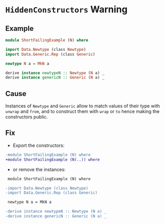 # `HiddenConstructors` Warning

## Example

```purescript
module ShortFailingExample (N) where

import Data.Newtype (class Newtype)
import Data.Generic.Rep (class Generic)

newtype N a = MkN a

derive instance newtypeN :: Newtype (N a) _
derive instance genericN :: Generic (N a) _
```

## Cause

Instances of `Newtype` and `Generic` allow to match values of their type with `unwrap` and `from`, and to construct them with `wrap` or `to` hence making the constructors public.

## Fix

- Export the constructors:

```diff
-module ShortFailingExample (N) where
+module ShortFailingExample (N(..)) where
```

- or remove the instances:

```diff
 module ShortFailingExample (N) where

-import Data.Newtype (class Newtype)
-import Data.Generic.Rep (class Generic)

 newtype N a = MkN a

-derive instance newtypeN :: Newtype (N a) _
-derive instance genericN :: Generic (N a) _
```
